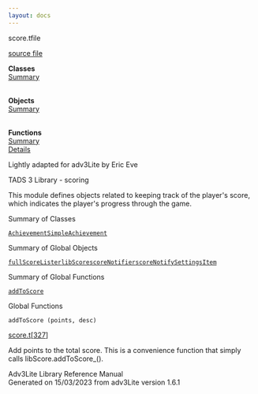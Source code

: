 ```yaml
---
layout: docs
---
```

<span class="title">score.t</span><span class="type">file</span>

[source file](../source/score.t.html)

**Classes**  
[Summary](#_ClassSummary_)  
 

**Objects**  
[Summary](#_ObjectSummary_)  
 

**Functions**  
[Summary](#_FunctionSummary_)  
[Details](#_Functions_)

<div class="fdesc">

Lightly adapted for adv3Lite by Eric Eve

TADS 3 Library - scoring

This module defines objects related to keeping track of the player's
score, which indicates the player's progress through the game.

</div>

<span id="_ClassSummary_"></span>

<div class="mjhd">

<span class="hdln">Summary of Classes</span>  

</div>

[`Achievement`](../object/Achievement.html)[`SimpleAchievement`](../object/SimpleAchievement.html)
<span id="_ObjectSummary_"></span>

<div class="mjhd">

<span class="hdln">Summary of Global Objects</span>  

</div>

[`fullScoreLister`](../object/fullScoreLister.html)[`libScore`](../object/libScore.html)[`scoreNotifier`](../object/scoreNotifier.html)[`scoreNotifySettingsItem`](../object/scoreNotifySettingsItem.html)
<span id="FunctionSummary_"></span>

<div class="mjhd">

<span class="hdln">Summary of Global Functions</span>  

</div>

[`addToScore`](#addToScore)

<span id="_Functions_"></span>

<div class="mjhd">

<span class="hdln">Global Functions</span>  

</div>

<span id="addToScore"></span>

`addToScore (points, desc)`

[score.t](../file/score.t.html)\[[327](../source/score.t.html#327)\]

<div class="desc">

Add points to the total score. This is a convenience function that
simply calls libScore.addToScore\_().

</div>

<div class="ftr">

Adv3Lite Library Reference Manual  
Generated on 15/03/2023 from adv3Lite version 1.6.1

</div>
